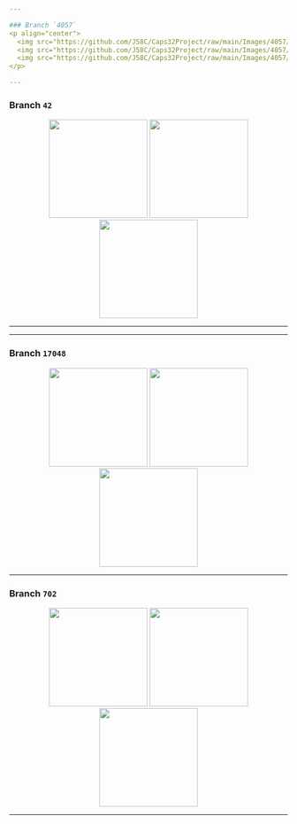 ```yaml
---

### Branch `4057`
<p align="center">
  <img src="https://github.com/J58C/Caps32Project/raw/main/Images/4057/top.png" height="178">
  <img src="https://github.com/J58C/Caps32Project/raw/main/Images/4057/bottom.png" height="178">
  <img src="https://github.com/J58C/Caps32Project/raw/main/Images/4057/rotating.gif" height="178">
</p>

---
```


### Branch `42`
<p align="center">
  <img src="https://github.com/J58C/Caps32Project/raw/main/Images/42/top.png" height="178">
  <img src="https://github.com/J58C/Caps32Project/raw/main/Images/42/bottom.png" height="178">
  <img src="https://github.com/J58C/Caps32Project/raw/main/Images/42/rotating.gif" width="178">
</p>

---



---

### Branch `17048`
<p align="center">
  <img src="https://github.com/J58C/Caps32Project/raw/main/Images/17048/top.png" height="178">
  <img src="https://github.com/J58C/Caps32Project/raw/main/Images/17048/bottom.png" height="178">
  <img src="https://github.com/J58C/Caps32Project/raw/main/Images/17048/rotating.gif" width="178">
</p>

---

### Branch `702`
<p align="center">
  <img src="https://github.com/J58C/Caps32Project/raw/main/Images/702/top.png" height="178">
  <img src="https://github.com/J58C/Caps32Project/raw/main/Images/702/bottom.png" height="178">
  <img src="https://github.com/J58C/Caps32Project/raw/main/Images/702/rotating.gif" width="178">
</p>

---
